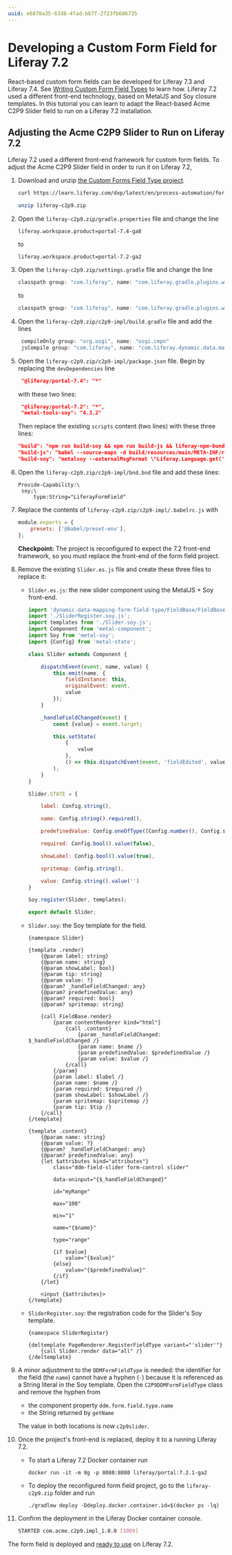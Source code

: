 ```yaml
---
uuid: e6870a35-63d8-4fad-bb7f-2f23fb686735
---
```

# Developing a Custom Form Field for Liferay 7.2

React-based custom form fields can be developed for Liferay 7.3 and Liferay 7.4. See [Writing Custom Form Field Types](./writing-a-custom-form-field-type.md) to learn how. Liferay 7.2 used a different front-end technology, based on MetalJS and Soy closure templates. In this tutorial you can learn to adapt the React-based Acme C2P9 Slider field to run on a Liferay 7.2 installation.

## Adjusting the Acme C2P9 Slider to Run on Liferay 7.2

Liferay 7.2 used a different front-end framework for custom form fields. To adjust the Acme C2P9 Slider field in order to run it on Liferay 7.2,

1. Download and unzip [the Custom Forms Field Type project](./liferay-c2p9.zip).

    ```bash
    curl https://learn.liferay.com/dxp/latest/en/process-automation/forms/developer-guide/liferay-c2p9.zip -O
    ```

    ```bash
    unzip liferay-c2p9.zip
    ```
1. Open the `liferay-c2p9.zip/gradle.properties` file and change the line

   ```properties
   liferay.workspace.product=portal-7.4-ga8
   ```

   to

   ```properties
   liferay.workspace.product=portal-7.2-ga2
   ```

1. Open the `liferay-c2p9.zip/settings.gradle` file and change the line

   ```groovy
   classpath group: "com.liferay", name: "com.liferay.gradle.plugins.workspace", version: "latest.release"
   ```

   to

   ```groovy
   classpath group: "com.liferay", name: "com.liferay.gradle.plugins.workspace", version: "3.4.17"
   ```

1. Open the `liferay-c2p9.zip/c2p9-impl/build.gradle` file and add the lines

   ```groovy
    compileOnly group: "org.osgi", name: "osgi.cmpn"
    jsCompile group: "com.liferay", name: "com.liferay.dynamic.data.mapping.form.field.type"
    ```

1. Open the `liferay-c2p9.zip/c2p9-impl/package.json` file. Begin by replacing the `devDependencies` line

   ```json
    "@liferay/portal-7.4": "*"
   ```

   with these two lines:

   ```json
    "@liferay/portal-7.2": "*",
    "metal-tools-soy": "4.3.2"
   ```
 
   Then replace the existing `scripts` content (two lines) with these three lines:

   ```json
   "build": "npm run build-soy && npm run build-js && liferay-npm-bundler",
   "build-js": "babel --source-maps -d build/resources/main/META-INF/resources src/main/resources/META-INF/resources",
   "build-soy": "metalsoy --externalMsgFormat \"Liferay.Language.get('\\$2')\" --soyDeps \"./node_modules/clay-*/src/**/*.soy\" \"./node_modules/com.liferay.dynamic.data.mapping.form.field.type/META-INF/resources/+(FieldBase|components)/**/*.soy\""
   ```

1. Open the `liferay-c2p9.zip/c2p9-impl/bnd.bnd` file and add these lines:

   ```properties
   Provide-Capability:\
   	soy;\
   		type:String="LiferayFormField"
   ```

1. Replace the contents of `liferay-c2p9.zip/c2p9-impl/.babelrc.js` with

   ```js
   module.exports = {
       presets: ['@babel/preset-env'],
   };
   ```

   **Checkpoint:** The project is reconfigured to expect the 7.2 front-end framework, so you must replace the front-end of the form field project.

1. Remove the existing `Slider.es.js` file and create these three files to replace it:
   - `Slider.es.js`: the new slider component using the MetalJS + Soy front-end.

      ```js
      import 'dynamic-data-mapping-form-field-type/FieldBase/FieldBase.es';
      import './SliderRegister.soy.js';
      import templates from './Slider.soy.js';
      import Component from 'metal-component';
      import Soy from 'metal-soy';
      import {Config} from 'metal-state';

      class Slider extends Component {

          dispatchEvent(event, name, value) {
              this.emit(name, {
                  fieldInstance: this,
                  originalEvent: event,
                  value
              });
          }

          _handleFieldChanged(event) {
              const {value} = event.target;

              this.setState(
                  {
                      value
                  },
                  () => this.dispatchEvent(event, 'fieldEdited', value)
              );
          }
      }

      Slider.STATE = {

          label: Config.string(),

          name: Config.string().required(),

          predefinedValue: Config.oneOfType([Config.number(), Config.string()]),

          required: Config.bool().value(false),

          showLabel: Config.bool().value(true),

          spritemap: Config.string(),

          value: Config.string().value('')
      }

      Soy.register(Slider, templates);

      export default Slider;
      ```
   - `Slider.soy`: the Soy template for the field.
      ```shell
      {namespace Slider}

      {template .render}
          {@param label: string}
          {@param name: string}
          {@param showLabel: bool}
          {@param tip: string}
          {@param value: ?}
          {@param? _handleFieldChanged: any}
          {@param? predefinedValue: any}
          {@param? required: bool}
          {@param? spritemap: string}

          {call FieldBase.render}
              {param contentRenderer kind="html"}
                  {call .content}
                      {param _handleFieldChanged: $_handleFieldChanged /}
                      {param name: $name /}
                      {param predefinedValue: $predefinedValue /}
                      {param value: $value /}
                  {/call}
              {/param}
              {param label: $label /}
              {param name: $name /}
              {param required: $required /}
              {param showLabel: $showLabel /}
              {param spritemap: $spritemap /}
              {param tip: $tip /}
          {/call}
      {/template}

      {template .content}
          {@param name: string}
          {@param value: ?}
          {@param? _handleFieldChanged: any}
          {@param? predefinedValue: any}
          {let $attributes kind="attributes"}
              class="ddm-field-slider form-control slider"

              data-oninput="{$_handleFieldChanged}"

              id="myRange"

              max="100"

              min="1"

              name="{$name}"

              type="range"

              {if $value}
                  value="{$value}"
              {else}
                  value="{$predefinedValue}"
              {/if}
          {/let}

          <input {$attributes}>
      {/template}
      ```

   - `SliderRegister.soy`: the registration code for the Slider's Soy template.

      ```shell
      {namespace SliderRegister}

      {deltemplate PageRenderer.RegisterFieldType variant="'slider'"}
          {call Slider.render data="all" /}
      {/deltemplate}
      ```

1. A minor adjustment to the `DDMFormFieldType` is needed: the identifier for the field (the `name`) cannot have a hyphen (`-`) because it is referenced as a String literal in the Soy template. Open the `C2P9DDMFormFieldType` class and remove the hyphen from

   - the component property `ddm.form.field.type.name`
   - the String returned by `getName`

   The value in both locations is now `c2p9slider`.

1. Once the project's front-end is replaced, deploy it to a running Liferay 7.2. 

   - To start a Liferay 7.2 Docker container run
      ```shell
      docker run -it -m 8g -p 8080:8080 liferay/portal:7.2.1-ga2
      ```
   - To deploy the reconfigured form field project, go to the `liferay-c2p9.zip` folder and run
      ```shell
      ./gradlew deploy -Ddeploy.docker.container.id=$(docker ps -lq)
      ```

1. Confirm the deployment in the Liferay Docker container console.

   ```bash
   STARTED com.acme.c2p9.impl_1.0.0 [1009]
   ```

The form field is deployed and [ready to use](./writing-a-custom-form-field-type.md#use-the-deployed-slider-field) on Liferay 7.2.

